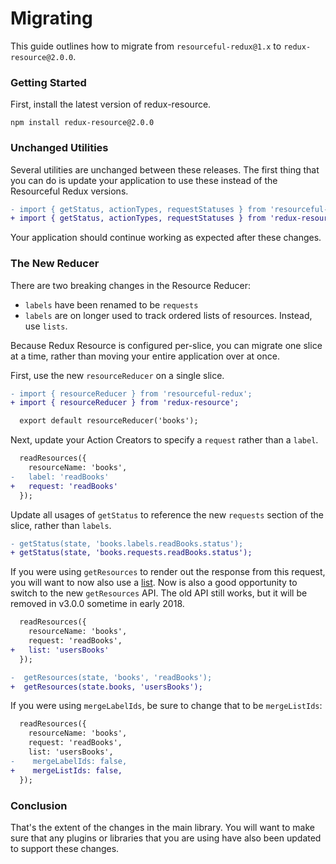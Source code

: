 # Migrating

This guide outlines how to migrate from `resourceful-redux@1.x` to `redux-resource@2.0.0`.

### Getting Started

First, install the latest version of redux-resource.

```
npm install redux-resource@2.0.0
```

### Unchanged Utilities

Several utilities are unchanged between these releases. The first thing that you can do is
update your application to use these instead of the Resourceful Redux versions.

```diff
- import { getStatus, actionTypes, requestStatuses } from 'resourceful-redux';
+ import { getStatus, actionTypes, requestStatuses } from 'redux-resource';
```

Your application should continue working as expected after these changes.

### The New Reducer

There are two breaking changes in the Resource Reducer:

- `labels` have been renamed to be `requests`
- `labels` are on longer used to track ordered lists of resources. Instead, use `lists`.

Because Redux Resource is configured per-slice, you can migrate one slice at a time,
rather than moving your entire application over at once.

First, use the new `resourceReducer` on a single slice.

```diff
- import { resourceReducer } from 'resourceful-redux';
+ import { resourceReducer } from 'redux-resource';

  export default resourceReducer('books');
```

Next, update your Action Creators to specify a `request` rather than a `label`.

```diff
  readResources({
    resourceName: 'books',
-   label: 'readBooks'
+   request: 'readBooks'
  });
```

Update all usages of `getStatus` to reference the new `requests` section of the slice,
rather than `labels`.

```diff
- getStatus(state, 'books.labels.readBooks.status');
+ getStatus(state, 'books.requests.readBooks.status');
```

If you were using `getResources` to render out the response from this request, you will want to
now also use a [list](https://redux-resource.js.org/docs/resources/lists.html). Now is also a
good opportunity to switch to the new `getResources` API. The old API still works, but it will
be removed in v3.0.0 sometime in early 2018.

```diff
  readResources({
    resourceName: 'books',
    request: 'readBooks',
+   list: 'usersBooks'
  });

-  getResources(state, 'books', 'readBooks');
+  getResources(state.books, 'usersBooks');
```

If you were using `mergeLabelIds`, be sure to change that to be `mergeListIds`:


```diff
  readResources({
    resourceName: 'books',
    request: 'readBooks',
    list: 'usersBooks',
-    mergeLabelIds: false,
+    mergeListIds: false,
  });
```

### Conclusion

That's the extent of the changes in the main library. You will want to make sure that any
plugins or libraries that you are using have also been updated to support these changes.
